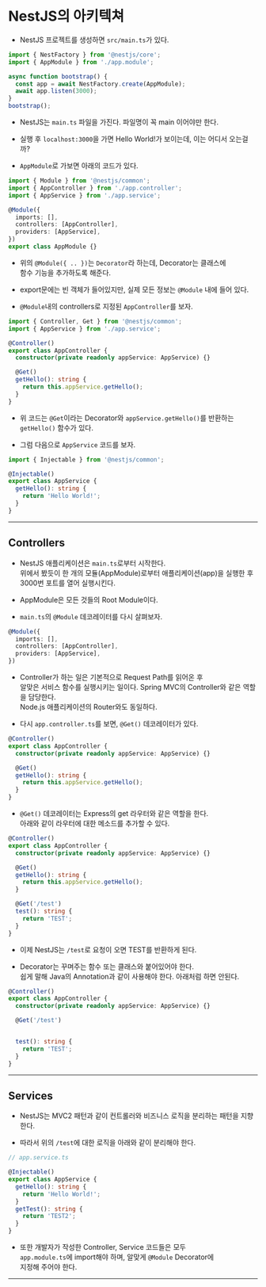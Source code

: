 <h1>NestJS의 아키텍쳐</h1>

* NestJS 프로젝트를 생성하면 `src/main.ts`가 있다.
```ts
import { NestFactory } from '@nestjs/core';
import { AppModule } from './app.module';

async function bootstrap() {
  const app = await NestFactory.create(AppModule);
  await app.listen(3000);
}
bootstrap();
```

* NestJS는 `main.ts` 파일을 가진다. 파일명이 꼭 main 이어야만 한다.

* 실행 후 `localhost:3000`을 가면 Hello World!가 보이는데, 이는 어디서 오는걸까?

* `AppModule`로 가보면 아래의 코드가 있다.
```ts
import { Module } from '@nestjs/common';
import { AppController } from './app.controller';
import { AppService } from './app.service';

@Module({
  imports: [],
  controllers: [AppController],
  providers: [AppService],
})
export class AppModule {}
```

* 위의 `@Module({ .. })`는 `Decorator`라 하는데, Decorator는 클래스에   
  함수 기능을 추가하도록 해준다.

* export문에는 빈 객체가 들어있지만, 실제 모든 정보는 `@Module` 내에 들어 있다.

* `@Module`내의 controllers로 지정된 `AppController`를 보자.
```ts
import { Controller, Get } from '@nestjs/common';
import { AppService } from './app.service';

@Controller()
export class AppController {
  constructor(private readonly appService: AppService) {}

  @Get()
  getHello(): string {
    return this.appService.getHello();
  }
}
```

* 위 코드는 `@Get`이라는 Decorator와 `appService.getHello()`를 반환하는   
  `getHello()` 함수가 있다.

* 그럼 다음으로 `AppService` 코드를 보자.
```ts
import { Injectable } from '@nestjs/common';

@Injectable()
export class AppService {
  getHello(): string {
    return 'Hello World!';
  }
}
```
<hr/>

<h2>Controllers</h2>

* NestJS 애플리케이션은 `main.ts`로부터 시작한다.   
  위에서 봤듯이 한 개의 모듈(AppModule)로부터 애플리케이션(app)을 실행한 후   
  3000번 포트를 열어 실행시킨다.

* AppModule은 모든 것들의 Root Module이다.

* `main.ts`의 `@Module` 데코레이터를 다시 살펴보자.
```ts
@Module({
  imports: [],
  controllers: [AppController],
  providers: [AppService],
})
```

* Controller가 하는 일은 기본적으로 Request Path를 읽어온 후   
  알맞은 서비스 함수를 실행시키는 일이다. Spring MVC의 Controller와 같은 역할을 담당한다.   
  Node.js 애플리케이션의 Router와도 동일하다.

* 다시 `app.controller.ts`를 보면, `@Get()` 데코레이터가 있다.
```ts
@Controller()
export class AppController {
  constructor(private readonly appService: AppService) {}

  @Get()
  getHello(): string {
    return this.appService.getHello();
  }
}
```

* `@Get()` 데코레이터는 Express의 get 라우터와 같은 역할을 한다.   
  아래와 같이 라우터에 대한 메소드를 추가할 수 있다.
```ts
@Controller()
export class AppController {
  constructor(private readonly appService: AppService) {}

  @Get()
  getHello(): string {
    return this.appService.getHello();
  }

  @Get('/test')
  test(): string {
    return 'TEST';
  }
}
```

* 이제 NestJS는 `/test`로 요청이 오면 TEST를 반환하게 된다.

* Decorator는 꾸며주는 함수 또는 클래스와 붙어있어야 한다.   
  쉽게 말해 Java의 Annotation과 같이 사용해야 한다. 아래처럼 하면 안된다.
```ts
@Controller()
export class AppController {
  constructor(private readonly appService: AppService) {}

  @Get('/test')


  test(): string {
    return 'TEST';
  }
}
```
<hr/>

<h2>Services</h2>

* NestJS는 MVC2 패턴과 같이 컨트롤러와 비즈니스 로직을 분리하는 패턴을 지향한다.

* 따라서 위의 `/test`에 대한 로직을 아래와 같이 분리해야 한다.
```ts
// app.service.ts

@Injectable()
export class AppService {
  getHello(): string {
    return 'Hello World!';
  }
  getTest(): string {
    return 'TEST2';
  }
}
```

* 또한 개발자가 작성한 Controller, Service 코드들은 모두   
  `app.module.ts`에 import해야 하며, 알맞게 `@Module` Decorator에   
  지정해 주어야 한다.
<hr/>